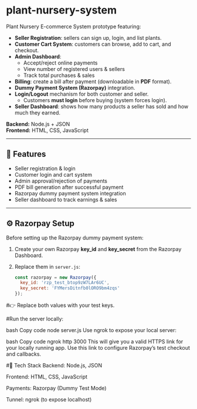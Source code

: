 # plant-nursery-system

Plant Nursery E-commerce System prototype featuring:  

- **Seller Registration**: sellers can sign up, login, and list plants.  
- **Customer Cart System**: customers can browse, add to cart, and checkout.  
- **Admin Dashboard**:  
  - Accept/reject online payments  
  - View number of registered users & sellers  
  - Track total purchases & sales  
- **Billing**: create a bill after payment (downloadable in **PDF** format).  
- **Dummy Payment System (Razorpay)** integration.  
- **Login/Logout** mechanism for both customer and seller.  
  - Customers **must login** before buying (system forces login).  
- **Seller Dashboard**: shows how many products a seller has sold and how much they earned.  

**Backend:** Node.js + JSON  
**Frontend:** HTML, CSS, JavaScript  

---

## 🚀 Features

- Seller registration & login  
- Customer login and cart system  
- Admin approval/rejection of payments  
- PDF bill generation after successful payment  
- Razorpay dummy payment system integration  
- Seller dashboard to track earnings & sales  

---

## ⚙️ Razorpay Setup

Before setting up the Razorpay dummy payment system:  

1. Create your own Razorpay **key_id** and **key_secret** from the Razorpay Dashboard.  
2. Replace them in `server.js`:  

   ```js
   const razorpay = new Razorpay({
     key_id: 'rzp_test_btop9zW7LAr6UC',
     key_secret: 'FYMersDitnfb0lORO9bm4zqs'
   });
#👉 Replace both values with your test keys.

#Run the server locally:

bash
Copy code
node server.js
Use ngrok to expose your local server:

bash
Copy code
ngrok http 3000
This will give you a valid HTTPS link for your locally running app.
Use this link to configure Razorpay’s test checkout and callbacks.

#🧪 Tech Stack
Backend: Node.js, JSON

Frontend: HTML, CSS, JavaScript

Payments: Razorpay (Dummy Test Mode)

Tunnel: ngrok (to expose localhost)

